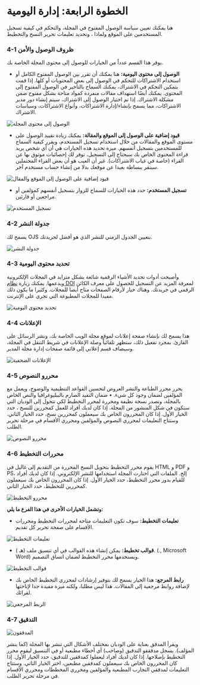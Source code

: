 # الخطوة الرابعة: إدارة اليومية

هنا يمكنك تعيين سياسة الوصول المفتوح في المجلة، والتحكم في كيفية تسجيل المستخدمين على الموقع ولماذا ، وتحديد تعليمات تحرير النسخ والتخطيط.


### 4-1 ظروف الوصول والأمن



يوفر هذا القسم عدداً من الخيارات للوصول إلى محتوى المجلة الخاصة بك.

* **الوصول إلى محتوى اليومية:** هنا يمكنك أن تقرر بين الوصول المفتوح الكامل أو استخدام الاشتراكات للتحكم في الوصول إلى بعض المحتويات أو كلها. إذا قمت بتمكين التحكم في الاشتراك، يمكنك السماح بالتأخير في الوصول المفتوح إلى المحتوى. يمكنك أيضًا استهداف مقالات منفردة كمواد متاحة بشكل مفتوح ضمن مشكلة الاشتراك. إذا تم اختيار الوصول إلى الاشتراك، سيتم إنشاء دور مدير الاشتراكات، مما يسمح بإنشاء/إدارة الاشتراكات، وأنواع الاشتراكات، وسياسات الاشتراك.


![الوصول إلى محتوى المجلة](images/chapter5/five_steps/access_security.png)



* **قيود إضافية على الوصول إلى الموقع والمقالة:** يمكنك زيادة تقييد الوصول على مستوى الموقع والمقالات من خلال استخدام تسجيل المستخدم، ويقرر كيفية السماح للمستخدمين بتسجيل أنفسهم. ميزة تحديد هذه الخيارات هي أن أي شخص يريد قراءة المحتوى الخاص بك سيحتاج إلى التسجيل، توفر لك إحصائيات موثوق بها عن القراء (خاصة في غياب الاشتراكات). غير أن العيب هو أن بعض القراء المحتملين سينقر ببساطة بعيدا عن موقعك بدلا من إنشاء حساب مستخدم آخر.


![قيود إضافية على الوصول إلى الموقع والمقال](images/chapter5/five_steps/add_access.png)





* **تسجيل المستخدم:** حدد هذه الخيارات للسماح للزوار بتسجيل أنفسهم كمؤلفين أو مراجعين أو قارئين.

![تسجيل المستخدم](images/chapter5/five_steps/user_reg.png)



### 4-2 جدولة النشر



يسمح لك OJS بتعيين الجدول الزمني للنشر الذي هو أفضل لجريدتك.


![جدولة النشر](images/chapter5/pub_sched_rev.png)




### 4-3 تحديد محتوى اليومية



وأصبحت أدوات تحديد الأشياء الرقمية شائعة بشكل متزايد في المجلات الإلكترونية ويدعمها. يمكنك زيارة [نظام DOI](http://doi.org/) لمعرفة المزيد عن التسجيل للحصول على معرف الكائن الرقمي في جريدتك. وهناك خيار لأرقام الصفحات متاح أيضا للمجلات. وكثيرا ما يكون ذلك مفيدا للمجلات المطبوعة التي تجري على الإنترنت.


![تحديد محتوى اليومية](images/chapter5/five_steps/unique.png)




### 4-4 الإعلانات



هذا يسمح لك بإنشاء صفحة إعلانات لموقع مجلة الويب الخاصة بك، ونشر الرسائل على القارئ. بمجرد تفعيل ذلك، ستظهر تلقائياً وصلة الإعلانات في شريط التنقل في المجلة، وسيضاف قسم إعلاني إلى قائمة صفحات إدارة مجلة المدير.

![الإعلانات الصحفية](images/chapter5/five_steps/announcements.png)





### 4-5 محررو النصوص



يحرر محرر الطباعة والنشر العروض لتحسين القواعد التنظيمية والوضوح، ويعمل مع المؤلفين لضمان وجود كل شيء. • ضمان التقيد الصارم بالببليوغرافيا والنص الخاص بالمجلة، وتصدر نسخة نظيفة ومحررة لمحرر التخطيط لكي تتحول إلى الوديان التي ستكون في شكل المنشور من المجلة. إذا كان لديك أفراد للعمل كمحررين للنسخ ، حدد الخيار الأول. إذا كان المحررون الخاص بك سيعملون كمحررين نسخ، حدد الخيار الثاني. وستتاح التعليمات لمحرري النصوص والمؤلفين ومحرري الأقسام في مرحلة تحرير الطلب.

![محررو النصوص](images/chapter5/five_steps/copyeditors.png)




### 4-6 محررات التخطيط



يقوم محرر التخطيط بتحويل النسخ المحررة من التقديم إلى غاليل في HTML و PDF و PS، إلخ. الملفات التي اختارت المجلة استخدامها للنشر الإلكتروني. إذا كان لديك أفراد للقيام بدور محرر التخطيط، حدد الخيار الأول. إذا كان المحررون الخاص بك سيعملون كمحررين للتخطيط، حدد الخيار الثاني.


![محررو التخطيط](images/chapter5/five_steps/layout_editors.png)


**وتشمل الخيارات الأخرى في هذا الفرع ما يلي:**

 * **تعليمات التخطيط:** سوف تكون التعليمات متاحة لمحررات التخطيط ومحررات الأقسام على صفحة تحرير كل تقديم.

![تعليمات التخطيط](images/chapter5/five_steps/layout_instructions.png)



 * **قوالب تخطيط:** يمكن إنشاء هذه القوالب في أي تنسيق ملف (هـ ). (., Microsoft Word) ويستخدمها محرر التخطيط لضمان اتساق التصميم.



![قوالب التخطيط](images/chapter5/five_steps/layout_templates.png)




 * **رابط المرجع:** هذا الخيار يسمح لك بتوفير إرشادات لمحرري التخطيط الخاص بك لإضافة روابط مرجعية إلى المقالات. هذا ليس مطلبا، ولكنه ميزة مفيدة جدا لإتاحتها لقرائك.



![الربط المرجعي](images/chapter5/five_steps/reference_linking.png)



### 4-7 التدقيق


![المدققون](images/chapter5/five_steps/proofreaders.png)


ويقرأ المدقق بعناية على الوديان بمختلف الأشكال التي تنشر بها المجلة (كما ينشر المؤلف). يسجل مدقققو التدقيق (وصاحب) أي أخطاء مطبعية أو في التنسيق ليقوم محرر التخطيط بإصلاحها. إذا كان لديك أفراد ليعملوا كمدققين للتدقيق، حدد الخيار الأول. إذا كان المحررون الخاص بك سيعملون كمدققين مطبعين، اختر الخيار الثاني. وستتاح التعليمات لمدققي التجارب المطبعية والمؤلفين ومحرري المخططات ومحرري الأقسام في مرحلة تحرير الطلب.